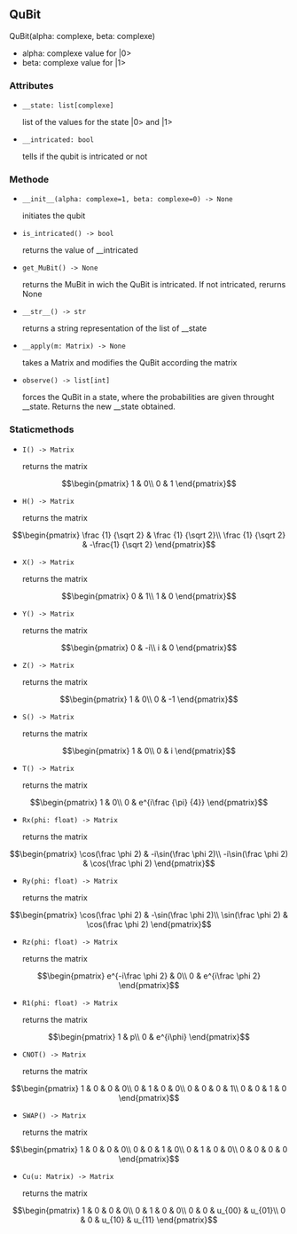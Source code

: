 ## QuBit

QuBit(alpha: complexe, beta: complexe)

- alpha: complexe value for |0>
- beta: complexe value for |1>

### Attributes

- ```__state: list[complexe]```

  list of the values for the state |0> and |1>

- ```__intricated: bool```

  tells if the qubit is intricated or not

### Methode

- ```__init__(alpha: complexe=1, beta: complexe=0) -> None```

  initiates the qubit

- ```is_intricated() -> bool```

  returns the value of __intricated

- ```get_MuBit() -> None```

  returns the MuBit in wich the QuBit is intricated. If not intricated, rerurns None

- ```__str__() -> str```

  returns a string representation of the list of __state

- ```__apply(m: Matrix) -> None```

  takes a Matrix and modifies the QuBit according the matrix

- ```observe() -> list[int]```

  forces the QuBit in a state, where the probabilities are given throught __state. Returns the new __state obtained.


### Staticmethods

- ```I() -> Matrix```

  returns the matrix

```math
\begin{pmatrix}
1 & 0\\
0 & 1
\end{pmatrix}
```

- ```H() -> Matrix```

  returns the matrix

```math
\begin{pmatrix}
\frac {1} {\sqrt 2} & \frac {1} {\sqrt 2}\\
\frac {1} {\sqrt 2} & -\frac{1} {\sqrt 2}
\end{pmatrix}
```

- ```X() -> Matrix```

  returns the matrix

```math
\begin{pmatrix}
0 & 1\\
1 & 0
\end{pmatrix}
```

- ```Y() -> Matrix```

  returns the matrix

```math
\begin{pmatrix}
0 & -i\\
i & 0
\end{pmatrix}
```

- ```Z() -> Matrix```

  returns the matrix

```math
\begin{pmatrix}
1 & 0\\
0 & -1
\end{pmatrix}
```

- ```S() -> Matrix```

  returns the matrix

```math
\begin{pmatrix}
1 & 0\\
0 & i
\end{pmatrix}
```

- ```T() -> Matrix```

  returns the matrix

```math
\begin{pmatrix}
1 & 0\\
0 & e^{i\frac {\pi} {4}}
\end{pmatrix}
```

- ```Rx(phi: float) -> Matrix```

  returns the matrix

```math
\begin{pmatrix}
\cos(\frac \phi 2) & -i\sin(\frac \phi 2)\\
-i\sin(\frac \phi 2) & \cos(\frac \phi 2)
\end{pmatrix}
```

- ```Ry(phi: float) -> Matrix```

  returns the matrix

```math
\begin{pmatrix}
\cos(\frac \phi 2) & -\sin(\frac \phi 2)\\
\sin(\frac \phi 2) & \cos(\frac \phi 2)
\end{pmatrix}
```

- ```Rz(phi: float) -> Matrix```

  returns the matrix

```math
\begin{pmatrix}
e^{-i\frac \phi 2} & 0\\
0 & e^{i\frac \phi 2}
\end{pmatrix}
```

- ```R1(phi: float) -> Matrix```

  returns the matrix

```math
\begin{pmatrix}
1 & p\\
0 & e^{i\phi}
\end{pmatrix}
```

- ```CNOT() -> Matrix```

  returns the matrix

```math
\begin{pmatrix}
1 & 0 & 0 & 0\\
0 & 1 & 0 & 0\\
0 & 0 & 0 & 1\\
0 & 0 & 1 & 0
\end{pmatrix}
```

- ```SWAP() -> Matrix```

  returns the matrix

```math
\begin{pmatrix}
1 & 0 & 0 & 0\\
0 & 0 & 1 & 0\\
0 & 1 & 0 & 0\\
0 & 0 & 0 & 0
\end{pmatrix}
```

- ```Cu(u: Matrix) -> Matrix```

  returns the matrix

```math
\begin{pmatrix}
1 & 0 & 0 & 0\\
0 & 1 & 0 & 0\\
0 & 0 & u_{00} & u_{01}\\
0 & 0 & u_{10} & u_{11}
\end{pmatrix}
```
